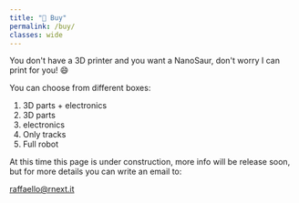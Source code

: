 ```yaml
---
title: "🛒 Buy"
permalink: /buy/
classes: wide
---
```


You don't have a 3D printer and you want a NanoSaur, don't worry I can print for you! :smile:

You can choose from different boxes:
1. 3D parts + electronics
2. 3D parts
3. electronics
4. Only tracks
5. Full robot

At this time this page is under construction, more info will be release soon, but for more details you can write an email to:

[raffaello@rnext.it](mailto:raffaello@rnext.it)